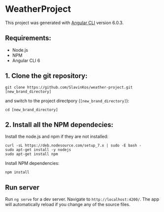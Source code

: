 # WeatherProject

This project was generated with [Angular CLI](https://github.com/angular/angular-cli) version 6.0.3.

## Requirements:
* Node.js
* NPM
* Angular CLI 6


## 1. Clone the git repository:

```
git clone https://github.com/SlavinKos/weather-project.git [new_brand_directory]
```

and switch to the project directpory (`[new_brand_directory]`):
```
cd [new_brand_directory]
```

## 2. Install all the NPM dependecies:

Install the node.js and npm if they are not installed:

```
curl -sL https://deb.nodesource.com/setup_7.x | sudo -E bash -
sudo apt-get install -y nodejs
sudo apt-get install npm
```

Install NPM dependencies:

```
npm install
```

## Run server

Run `ng serve` for a dev server. Navigate to `http://localhost:4200/`. The app will automatically reload if you change any of the source files.

